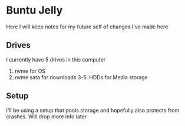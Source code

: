 # Buntu Jelly

Here I will keep notes for my future self of changes I've made here

## Drives

I currently have 5 drives in this computer
1. nvme for OS
2. nvme sata for downloads
3-5. HDDs for Media storage

## Setup 
I'll be using a setup that pools storage and hopefully also protects from crashes. Will drop more info later
